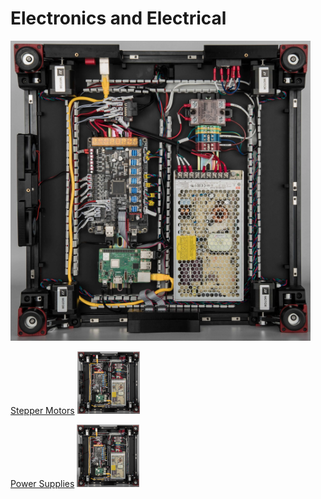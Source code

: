 # Electronics and Electrical

<img src="images/voron-electronics.webp" width=480 height=480 title="foto" />

[Stepper Motors](/Build%20Resources/Electronics/Stepper%20Motors/Stepper%20Motors)
<img src="images/voron-electronics.webp" width=100 height=100 title="foto" />

[Power Supplies](/Build%20Resources/Electronics/Power%20Supply)
<img src="images/voron-electronics.webp" width=100 height=100 title="foto" />
